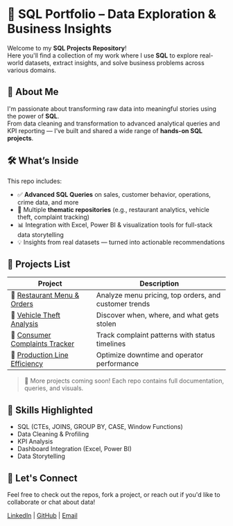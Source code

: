 # 🧠 SQL Portfolio – Data Exploration & Business Insights

Welcome to my **SQL Projects Repository**!  
Here you'll find a collection of my work where I use **SQL** to explore real-world datasets, extract insights, and solve business problems across various domains.

## 🚀 About Me

I'm passionate about transforming raw data into meaningful stories using the power of **SQL**.  
From data cleaning and transformation to advanced analytical queries and KPI reporting — I’ve built and shared a wide range of **hands-on SQL projects**.

## 🛠️ What’s Inside

This repo includes:

- ✅ **Advanced SQL Queries** on sales, customer behavior, operations, crime data, and more  
- 📁 Multiple **thematic repositories** (e.g., restaurant analytics, vehicle theft, complaint tracking)  
- 📊 Integration with Excel, Power BI & visualization tools for full-stack data storytelling  
- 💡 Insights from real datasets — turned into actionable recommendations

## 📂 Projects List

| Project | Description |
|--------|-------------|
| 🔗 [Restaurant Menu & Orders](https://github.com/your-username/restaurant-sql-analysis) | Analyze menu pricing, top orders, and customer trends |
| 🔗 [Vehicle Theft Analysis](https://github.com/your-username/stolen-vehicles-sql) | Discover when, where, and what gets stolen |
| 🔗 [Consumer Complaints Tracker](https://github.com/your-username/consumer-complaints-sql) | Track complaint patterns with status timelines |
| 🔗 [Production Line Efficiency](https://github.com/your-username/production-efficiency-sql) | Optimize downtime and operator performance |

> 🔎 More projects coming soon! Each repo contains full documentation, queries, and visuals.

## 📌 Skills Highlighted

- SQL (CTEs, JOINS, GROUP BY, CASE, Window Functions)
- Data Cleaning & Profiling
- KPI Analysis
- Dashboard Integration (Excel, Power BI)
- Data Storytelling

## 📧 Let's Connect

Feel free to check out the repos, fork a project, or reach out if you'd like to collaborate or chat about data!

[LinkedIn](http://linkedin.com/in/abubkr-eltaib-885839b0) | [GitHub](https://github.com/ASKE-hub) | [Email](abubkrsami@gmail.com)




